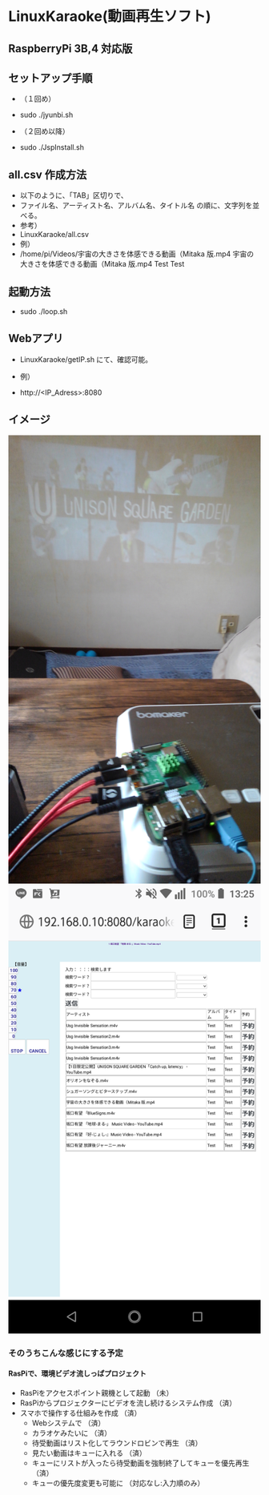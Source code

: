 # LinuxKaraoke(動画再生ソフト)

## RaspberryPi 3B,4 対応版


## セットアップ手順

- （１回め）
- sudo ./jyunbi.sh

- （２回め以降）
- sudo ./JspInstall.sh


## all.csv 作成方法
- 以下のように、「TAB」区切りで、
- ファイル名、アーティスト名、アルバム名、タイトル名 の順に、文字列を並べる。
- 参考）
- LinuxKaraoke/all.csv
- 例）
- /home/pi/Videos/宇宙の大きさを体感できる動画（Mitaka 版.mp4	宇宙の大きさを体感できる動画（Mitaka 版.mp4	Test	Test


## 起動方法

- sudo ./loop.sh


## Webアプリ
- LinuxKaraoke/getIP.sh にて、確認可能。

- 例）
- http://<IP_Adress>:8080

## イメージ

![image 1](img/image001.JPG)
![image 2](img/image002.png)

### そのうちこんな感じにする予定

#### RasPiで、環境ビデオ流しっぱプロジェクト

- RasPiをアクセスポイント親機として起動 （未）
- RasPiからプロジェクターにビデオを流し続けるシステム作成 （済）
- スマホで操作する仕組みを作成 （済）
    - Webシステムで （済）
    - カラオケみたいに （済）
    - 待受動画はリスト化してラウンドロビンで再生 （済）
    - 見たい動画はキューに入れる （済）
    - キューにリストが入ったら待受動画を強制終了してキューを優先再生 （済）
    - キューの優先度変更も可能に （対応なし:入力順のみ）
